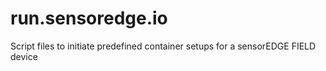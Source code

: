 # run.sensoredge.io
Script files to initiate predefined container setups for a sensorEDGE FIELD device
